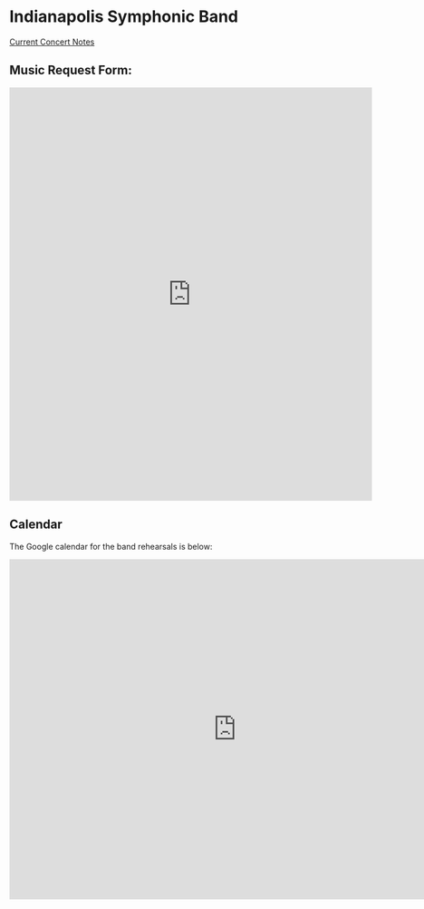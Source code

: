# Indianapolis Symphonic Band

[Current Concert Notes](/isb/2022-03)

## Music Request Form:

<iframe src="https://docs.google.com/forms/d/e/1FAIpQLSdj8pJoFh6wACgnaxtruhvgjXOxF9FNXrfOZBbXgPR3z_DfLw/viewform?embedded=true" width="640" height="729" frameborder="0" marginheight="0" marginwidth="0">Loading…</iframe>

## Calendar

The Google calendar for the band rehearsals is below:

<iframe src="https://calendar.google.com/calendar/embed?src=3ak7dtk3vl1cfqb2t9ha4cfnt4%40group.calendar.google.com&ctz=America%2FNew_York" style="border: 0" width="800" height="600" frameborder="0" scrolling="no"></iframe>

